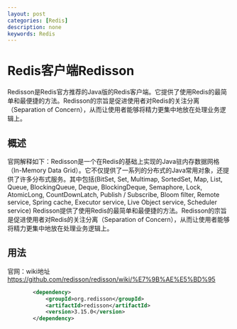 ```yaml
---
layout: post
categories: [Redis]
description: none
keywords: Redis
---
```

# Redis客户端Redisson
Redisson是Redis官方推荐的Java版的Redis客户端。它提供了使用Redis的最简单和最便捷的方法。Redisson的宗旨是促进使用者对Redis的关注分离（Separation of Concern），从而让使用者能够将精力更集中地放在处理业务逻辑上。

## 概述
官网解释如下：Redisson是一个在Redis的基础上实现的Java驻内存数据网格（In-Memory Data Grid）。它不仅提供了一系列的分布式的Java常用对象，还提供了许多分布式服务。其中包括(BitSet, Set, Multimap, SortedSet, Map, List, Queue, BlockingQueue, Deque, BlockingDeque, Semaphore, Lock, AtomicLong, CountDownLatch, Publish / Subscribe, Bloom filter, Remote service, Spring cache, Executor service, Live Object service, Scheduler service) Redisson提供了使用Redis的最简单和最便捷的方法。Redisson的宗旨是促进使用者对Redis的关注分离（Separation of Concern），从而让使用者能够将精力更集中地放在处理业务逻辑上。

## 用法
官网：wiki地址    https://github.com/redisson/redisson/wiki/%E7%9B%AE%E5%BD%95

```xml
        <dependency>
            <groupId>org.redisson</groupId>
            <artifactId>redisson</artifactId>
            <version>3.15.0</version>
        </dependency>
```







































